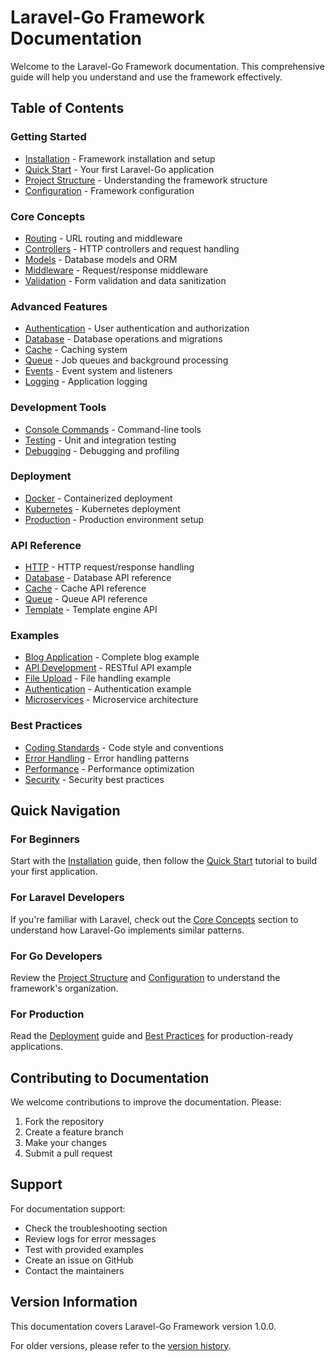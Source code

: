 # Laravel-Go Framework Documentation

Welcome to the Laravel-Go Framework documentation. This comprehensive guide will help you understand and use the framework effectively.

## Table of Contents

### Getting Started

- [Installation](installation.md) - Framework installation and setup
- [Quick Start](quickstart.md) - Your first Laravel-Go application
- [Project Structure](project-structure.md) - Understanding the framework structure
- [Configuration](configuration.md) - Framework configuration

### Core Concepts

- [Routing](routing.md) - URL routing and middleware
- [Controllers](controllers.md) - HTTP controllers and request handling
- [Models](models.md) - Database models and ORM
- [Middleware](middleware.md) - Request/response middleware
- [Validation](validation.md) - Form validation and data sanitization

### Advanced Features

- [Authentication](auth.md) - User authentication and authorization
- [Database](database.md) - Database operations and migrations
- [Cache](cache.md) - Caching system
- [Queue](queue.md) - Job queues and background processing
- [Events](events.md) - Event system and listeners
- [Logging](logging.md) - Application logging

### Development Tools

- [Console Commands](console.md) - Command-line tools
- [Testing](testing.md) - Unit and integration testing
- [Debugging](debugging.md) - Debugging and profiling

### Deployment

- [Docker](deployment/docker.md) - Containerized deployment
- [Kubernetes](deployment/kubernetes.md) - Kubernetes deployment
- [Production](deployment/production.md) - Production environment setup

### API Reference

- [HTTP](api/http.md) - HTTP request/response handling
- [Database](api/database.md) - Database API reference
- [Cache](api/cache.md) - Cache API reference
- [Queue](api/queue.md) - Queue API reference
- [Template](api/template.md) - Template engine API

### Examples

- [Blog Application](examples/blog/README.md) - Complete blog example
- [API Development](examples/api/README.md) - RESTful API example
- [File Upload](examples/file-upload/README.md) - File handling example
- [Authentication](examples/auth/README.md) - Authentication example
- [Microservices](examples/microservices/README.md) - Microservice architecture

### Best Practices

- [Coding Standards](best-practices/coding-standards.md) - Code style and conventions
- [Error Handling](best-practices/error-handling.md) - Error handling patterns
- [Performance](best-practices/performance.md) - Performance optimization
- [Security](best-practices/security.md) - Security best practices

## Quick Navigation

### For Beginners

Start with the [Installation](installation.md) guide, then follow the [Quick Start](quickstart.md) tutorial to build your first application.

### For Laravel Developers

If you're familiar with Laravel, check out the [Core Concepts](routing.md) section to understand how Laravel-Go implements similar patterns.

### For Go Developers

Review the [Project Structure](project-structure.md) and [Configuration](configuration.md) to understand the framework's organization.

### For Production

Read the [Deployment](deployment/production.md) guide and [Best Practices](best-practices/security.md) for production-ready applications.

## Contributing to Documentation

We welcome contributions to improve the documentation. Please:

1. Fork the repository
2. Create a feature branch
3. Make your changes
4. Submit a pull request

## Support

For documentation support:

- Check the troubleshooting section
- Review logs for error messages
- Test with provided examples
- Create an issue on GitHub
- Contact the maintainers

## Version Information

This documentation covers Laravel-Go Framework version 1.0.0.

For older versions, please refer to the [version history](https://github.com/coien1983/laravel-go/releases).
